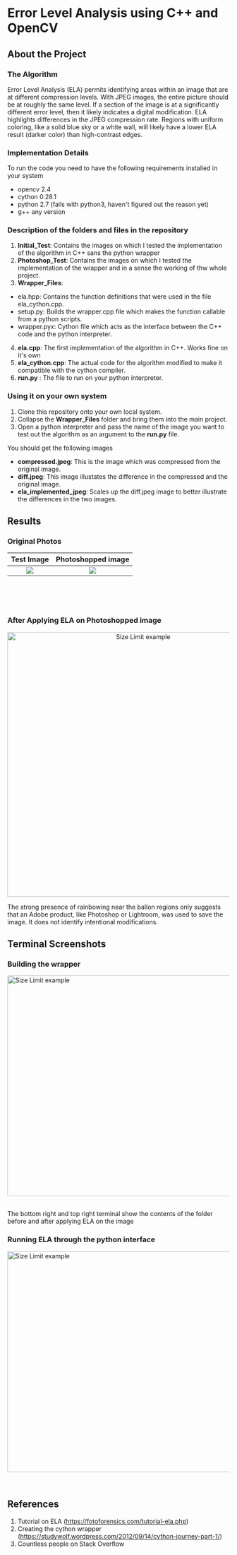 # Error Level Analysis using C++ and OpenCV #

## About the Project ##

### The Algorithm ###
Error Level Analysis (ELA) permits identifying areas within an image that are at different compression levels. With JPEG images, 
the entire picture should be at roughly the same level. If a section of the image is at a significantly different error level, 
then it likely indicates a digital modification. ELA highlights differences in the JPEG compression rate. Regions with uniform 
coloring, like a solid blue sky or a white wall, will likely have a lower ELA result (darker color) than high-contrast edges.

### Implementation Details ###
To run the code you need to have the following requirements installed in your system

* opencv 2.4
* cython 0.28.1
* python 2.7 (fails with python3, haven't figured out the reason yet)
* g++ any version

### Description of the folders and files in the repository ###
1. **Initial_Test**: Contains the images on which I tested the implementation of the algorithm in C++ sans the python wrapper
2. **Photoshop_Test**: Contains the images on which I tested the implementation of the wrapper and in a sense the working of thw whole 
project.
3. **Wrapper_Files**:
  * ela.hpp: Contains the function definitions that were used in the file ela_cython.cpp.
  * setup.py: Builds the wrapper.cpp file which makes the function callable from a python scripts.
  * wrapper.pyx: Cython file which acts as the interface between the C++ code and the python interpreter.
4. **ela.cpp**: The first implementation of the algorithm in C++. Works fine on it's own 
5. **ela_cython.cpp**: The actual code for the algorithm modified to make it compatible with the cython compiler.
6. **run.py** : The file to run on your python interpreter.

### Using it on your own system ###
1. Clone this repository onto your own local system.
2. Collapse the **Wrapper_Files** folder and bring them into the main project. 
3. Open a python interpreter and pass the name of the image you want to test out the algorithm as an argument to the **run.py** file.

You should get the following images
* **compressed.jpeg**: This is the image which was compressed from the original image.
* **diff.jpeg**: This image illustates the difference in the compressed and the original image.
* **ela_implemented_jpeg**: Scales up the diff.jpeg image to better illustrate the differences in the two images.

## Results ##

### Original Photos ###

Test Image             |  Photoshopped image
:-------------------------:|:-------------------------:
![](https://github.com/wannabeOG/image/blob/master/Photoshop_Test/test.jpeg)  |  ![](https://github.com/wannabeOG/image/blob/master/Photoshop_Test/photoshopped_test.jpeg)
<br>
<br>
<br>

### After Applying ELA on Photoshopped image ###
<p align="center">
  <img src="https://github.com/wannabeOG/image/blob/master/Photoshop_Test/ela_implemented_img.jpg" alt="Size Limit example"
       width="600" height="600">
</p>

The strong presence of rainbowing near the ballon regions only suggests that an Adobe product, like Photoshop or Lightroom, was used to save the image. It does not identify intentional modifications. 

## Terminal Screenshots ##

### Building the wrapper ###

<p align="left">
  <img src="https://github.com/wannabeOG/image/blob/master/Initial_Test/Screenshot%20from%202018-04-11%2015-40-15.png" alt="Size Limit example"
       width="1300" height="500">
</p>
<br>
 The bottom right and top right terminal show the contents of the folder before and after applying ELA on the image
 
 ### Running ELA through the python interface ###
 <p align="left">
  <img src="https://github.com/wannabeOG/image/blob/master/Initial_Test/Screenshot%20from%202018-04-11%2016-49-12.png" alt="Size Limit example"
       width="1300" height="500">
</p>
<br>
 

## References ##
1. Tutorial on ELA  (https://fotoforensics.com/tutorial-ela.php)
2. Creating the cython wrapper (https://studywolf.wordpress.com/2012/09/14/cython-journey-part-1/)
3. Countless people on Stack Overflow

